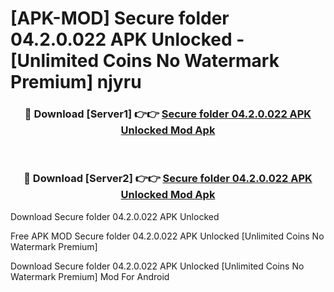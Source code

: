 # [APK-MOD] Secure folder 04.2.0.022 APK Unlocked - [Unlimited Coins No Watermark Premium] njyru



<div align="center">
<h3>🔴 Download [Server1] 👉👉 <a href="https://momento.my/?title=Secure_folder_04.2.0.022_APK_Unlocked">Secure folder 04.2.0.022 APK Unlocked Mod Apk</a></h3><br>

<h3>🔴 Download [Server2] 👉👉 <a href="https://momento.my/?title=Secure_folder_04.2.0.022_APK_Unlocked">Secure folder 04.2.0.022 APK Unlocked Mod Apk</a></h3>
</div>



Download Secure folder 04.2.0.022 APK Unlocked 

Free APK MOD Secure folder 04.2.0.022 APK Unlocked [Unlimited Coins No Watermark Premium]

Download Secure folder 04.2.0.022 APK Unlocked [Unlimited Coins No Watermark Premium] Mod For Android

